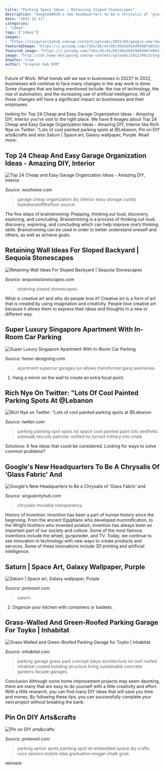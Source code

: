 ```yaml
---
title: "Parking Space Ideas : Retaining Sloped Stonescapes"
description: "Google&#039;s new headquarters to be a chrysalis of ‘glass fabric’ and"
date: "2022-12-11"
categories:
- "ideas"
tags: ["ideas"]
images:
- "https://singularityhub.com/wp-content/uploads/2015/03/google-new-headquarters-21.jpg"
featuredImage: "https://i.pinimg.com/736x/d5/e5/b9/d5e5b919d9940fe85414294110988a18.jpg"
featured_image: "https://i.pinimg.com/736x/d5/e5/b9/d5e5b919d9940fe85414294110988a18.jpg"
image: "http://cdn.home-designing.com/wp-content/uploads/2012/09/Integrated-garage.jpg"
ShowToc: true
author: "Greyson Kub DVM"
---
```



Future of Work: What trends will we see in businesses in 2022?
In 2022, businesses will continue to face many changes in the way work is done. Some changes that are being mentioned include: the rise of technology, the rise of automation, and the increasing use of artificial intelligence. All of these changes will have a significant impact on businesses and their employees.

	

		
looking for Top 24 Cheap and Easy Garage Organization Ideas - Amazing DIY, Interior you've visit to the right place. We have 8 Images about Top 24 Cheap and Easy Garage Organization Ideas - Amazing DIY, Interior like Rich Nye on Twitter: &quot;Lots of cool painted parking spots at @Lebanon, Pin on DIY arts&amp;crafts and also Saturn | Space art, Galaxy wallpaper, Purple. Read more:
		
    
## Top 24 Cheap And Easy Garage Organization Ideas - Amazing DIY, Interior

<img loading=lazy src="http://www.woohome.com/wp-content/uploads/2017/08/best-garage-storage-ideas-1-2.jpg" onerror="this.onerror=null;this.src='https://tse2.mm.bing.net/th?id=OIP.nHRX2BcPcO3NGtngM7KCzAHaJ4&amp;pid=15.1';" alt="Top 24 Cheap and Easy Garage Organization Ideas - Amazing DIY, Interior">

_Source: woohome.com_

>garage cheap organization diy interior easy storage curbly mykidseatoffthefloor source. 

	

The five steps of brainstroming: Prepping, thinking out loud, discovery, exploring, and concluding.
Brainstroming is a process of thinking out loud, discovery, exploring, and concluding which can help improve one’s thinking skills. Brainstroming can be used in order to better understand oneself and others, as well as achieve goals.

    
## Retaining Wall Ideas For Sloped Backyard | Sequoia Stonescapes

<img loading=lazy src="https://www.sequoiastonescapes.com/wp-content/uploads/sequoia-stonescapes-retaining-walls-0007.jpg" onerror="this.onerror=null;this.src='https://tse3.mm.bing.net/th?id=OIP.qX6ALHQ2yjGcKj22yAGfXQHaEK&amp;pid=15.1';" alt="Retaining Wall Ideas For Sloped Backyard | Sequoia Stonescapes">

_Source: sequoiastonescapes.com_

>retaining sloped stonescapes. 

	

What is creative art and why do people love it?
Creative art is a form of art that is created by using imagination and creativity. People love creative art because it allows them to express their ideas and thoughts in a new or different way.

    
## Super Luxury Singapore Apartment With In-Room Car Parking

<img loading=lazy src="http://cdn.home-designing.com/wp-content/uploads/2012/09/Integrated-garage.jpg" onerror="this.onerror=null;this.src='https://tse2.mm.bing.net/th?id=OIP.cL7qEjsccT_-R0NMVh_haQHaEJ&amp;pid=15.1';" alt="Super Luxury Singapore Apartment With In-Room Car Parking">

_Source: home-designing.com_

>apartment supercar garages lux allows transformat garaj asemenea. 

	

1. Hang a mirror on the wall to create an extra focal point.

    
## Rich Nye On Twitter: &quot;Lots Of Cool Painted Parking Spots At @Lebanon

<img loading=lazy src="https://pbs.twimg.com/media/DG0bKMBXUAE7UnF.jpg:large" onerror="this.onerror=null;this.src='https://tse2.mm.bing.net/th?id=OIP.V1uUIUhULePT-Td_59tpbwHaJ4&amp;pid=15.1';" alt="Rich Nye on Twitter: &quot;Lots of cool painted parking spots at @Lebanon">

_Source: twitter.com_

>parking painting spot spots lot space cool painted paint lots aesthetic sidewalk recruits patriotic unified hs turned military into chalk. 

	

Solutions: A few ideas that could be considered.
Looking for ways to solve common problems?

    
## Google&#039;s New Headquarters To Be A Chrysalis Of ‘Glass Fabric’ And

<img loading=lazy src="https://singularityhub.com/wp-content/uploads/2015/03/google-new-headquarters-21.jpg" onerror="this.onerror=null;this.src='https://tse2.mm.bing.net/th?id=OIP.GO5LMBXbjeOsmG6oM5LCGQHaDo&amp;pid=15.1';" alt="Google&#039;s New Headquarters to Be a Chrysalis of ‘Glass Fabric’ and">

_Source: singularityhub.com_

>chrysalis movable transparency. 

	

History of Invention:
Invention has been a part of human history since the beginning. From the ancient Egyptians who developed mummification, to the Wright brothers who invented aviation, invention has always been an important part of our society and culture. Some of the most famous inventions include the wheel, gunpowder, and TV. Today, we continue to see innovation in technology with new ways to create products and services. Some of these innovations include 3D printing and artificial intelligence.

    
## Saturn | Space Art, Galaxy Wallpaper, Purple

<img loading=lazy src="https://i.pinimg.com/736x/d5/e5/b9/d5e5b919d9940fe85414294110988a18.jpg" onerror="this.onerror=null;this.src='https://tse3.mm.bing.net/th?id=OIP.p21LIcBlXZxfwje5fB9IpAHaML&amp;pid=15.1';" alt="Saturn | Space art, Galaxy wallpaper, Purple">

_Source: pinterest.com_

>saturn. 

	

2. Organize your kitchen with containers or baskets.

    
## Grass-Walled And Green-Roofed Parking Garage For Toyko | Inhabitat

<img loading=lazy src="http://inhabitat.com/wp-content/blogs.dir/1/files/2010/10/ShinjukuGardens_01_-537x310.jpg" onerror="this.onerror=null;this.src='https://tse1.mm.bing.net/th?id=OIP.P1c7-fHLVFZLt_CW8HXrAwHaER&amp;pid=15.1';" alt="Grass-Walled and Green-Roofed Parking Garage for Toyko | Inhabitat">

_Source: inhabitat.com_

>parking garage grass park concept tokyo architecture lot roof roofed inhabitat coated building structure living sustainable concrete gardens facade garages. 

	

Conclusion
Although some home improvement projects may seem daunting, there are many that are easy to do yourself with a little creativity and effort. With a little research, you can find many DIY ideas that will save you time and money. By following these tips, you can successfully complete your next project without breaking the bank.

    
## Pin On DIY Arts&amp;crafts

<img loading=lazy src="https://i.pinimg.com/736x/fc/cd/7d/fccd7d738b7d280b3e4c9f6ddc97d008.jpg" onerror="this.onerror=null;this.src='https://tse2.mm.bing.net/th?id=OIP.84OrZcQx6Wn3ZxuYlrlz0wHaJ3&amp;pid=15.1';" alt="Pin on DIY arts&amp;crafts">

_Source: pinterest.com_

>parking senior spots painting spot lot embedded space diy crafts vsco seniors mobile idea graduation mogan chalk grad. 

	

reinvent

